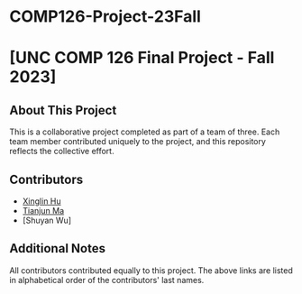 # COMP126-Project-23Fall

# [UNC COMP 126 Final Project - Fall 2023]

## About This Project

This is a collaborative project completed as part of a team of three. Each team member contributed uniquely to the project, and this repository reflects the collective effort.

## Contributors

- [Xinglin Hu](https://github.com/XinglinHu)
- [Tianjun Ma](https://github.com/tianjun-ma)
- [Shuyan Wu]

## Additional Notes

All contributors contributed equally to this project. The above links are listed in alphabetical order of the contributors' last names.
